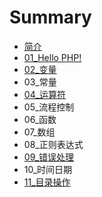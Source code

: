 # Summary

* [简介](README.md)
* [01\_Hello PHP!](chapter1.md)
* [02\_变量](02bian-liang.md)
* 03\_常量
* [04\_运算符](04yun-suan-fu.md)
* 05\_流程控制
* 06\_函数
* 07\_数组
* 08\_正则表达式
* [09\_错误处理](09cuo-wu-chu-li.md)
* 10\_时间日期
* [11\_目录操作](11mu-lu-cao-zuo.md)


